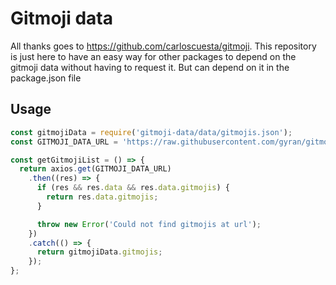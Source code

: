 # Gitmoji data

All thanks goes to https://github.com/carloscuesta/gitmoji.
This repository is just here to have an easy way for other
packages to depend on the gitmoji data without having to
request it. But can depend on it in the package.json file


## Usage
```javascript
const gitmojiData = require('gitmoji-data/data/gitmojis.json');
const GITMOJI_DATA_URL = 'https://raw.githubusercontent.com/gyran/gitmoji-data/master/data/gitmojis.json';

const getGitmojiList = () => {
  return axios.get(GITMOJI_DATA_URL)
    .then((res) => {
      if (res && res.data && res.data.gitmojis) {
        return res.data.gitmojis;
      }

      throw new Error('Could not find gitmojis at url');
    })
    .catch(() => {
      return gitmojiData.gitmojis;
    });
};
```
